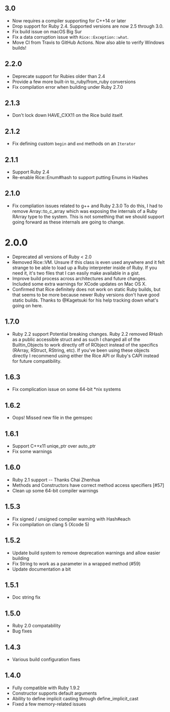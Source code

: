 ## 3.0

* Now requires a compiler supporting for C++14 or later
* Drop support for Ruby 2.4. Supported versions are now 2.5 through 3.0.
* Fix build issue on macOS Big Sur
* Fix a data corruption issue with `Rice::Exception::what`.
* Move CI from Travis to GitHub Actions. Now also able to verify Windows builds!

## 2.2.0

* Deprecate support for Rubies older than 2.4
* Provide a few more built-in to_ruby/from_ruby conversions
* Fix compilation error when building under Ruby 2.7.0

## 2.1.3

* Don't lock down HAVE_CXX11 on the Rice build itself.

## 2.1.2

* Fix defining custom `begin` and `end` methods on an `Iterator`

## 2.1.1

* Support Ruby 2.4
* Re-enable Rice::Enum#hash to support putting Enums in Hashes

## 2.1.0

* Fix compliation issues related to g++ and Ruby 2.3.0
  To do this, I had to remove Array::to_c_array which was exposing the internals of a
	Ruby RArray type to the system. This is not something that we should support going forward
	as these internals are going to change.

# 2.0.0

* Deprecated all versions of Ruby < 2.0
* Removed Rice::VM.
  Unsure if this class is even used anywhere and it felt strange to be
  able to load up a Ruby interpreter inside of Ruby. If you need it, it's
  two files that I can easily make available in a gist.
* Improve build process across architectures and future changes.
  Included some extra warnings for XCode updates on Mac OS X.
* Confirmed that Rice definitely does not work on static Ruby builds,
  but that seems to be more because newer Ruby versions don't have good static builds.
  Thanks to @Kagetsuki for his help tracking down what's going on here.

## 1.7.0

* Ruby 2.2 support
  Potential breaking changes. Ruby 2.2 removed RHash as a public accessible struct
  and as such I changed all of the Builtin_Objects to work directly off of RObject
  instead of the specifics (RArray, RStruct, RString, etc). If you've been using these
  objects directly I recommend using either the Rice API or Ruby's CAPI instead for
  future compatibility.

## 1.6.3

* Fix complication issue on some 64-bit *nix systems

## 1.6.2

* Oops! Missed new file in the gemspec

## 1.6.1

* Support C++x11 uniqe_ptr over auto_ptr
* Fix some warnings

## 1.6.0

* Ruby 2.1 support -- Thanks Chai Zhenhua
* Methods and Constructors have correct method access specifiers [#57]
* Clean up some 64-bit compiler warnings

## 1.5.3

* Fix signed / unsigned compiler warning with Hash#each
* Fix compilation on clang 5 (Xcode 5)

## 1.5.2

* Update build system to remove deprecation warnings and allow easier building
* Fix String to work as a parameter in a wrapped method (#59)
* Update documentation a bit

## 1.5.1

* Doc string fix

## 1.5.0

* Ruby 2.0 compatability
* Bug fixes

## 1.4.3

* Various build configuration fixes

## 1.4.0

* Fully compatible with Ruby 1.9.2
* Constructor supports default arguments
* Ability to define implicit casting through define_implicit_cast
* Fixed a few memory-related issues
